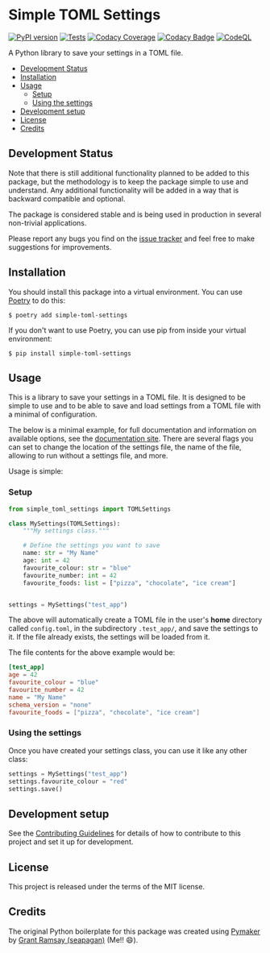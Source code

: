 # Simple TOML Settings <!-- omit in toc -->

[![PyPI version](https://badge.fury.io/py/simple-toml-settings.svg)](https://badge.fury.io/py/simple-toml-settings)
[![Tests](https://github.com/seapagan/simple-toml-settings/actions/workflows/tests.yml/badge.svg)](https://github.com/seapagan/simple-toml-settings/actions/workflows/tests.yml)
[![Codacy Coverage](https://app.codacy.com/project/badge/Coverage/b8793a3d6eb04167b9e2b13e11f1f12d)](https://app.codacy.com/gh/seapagan/simple-toml-settings/dashboard?utm_source=gh&utm_medium=referral&utm_content=&utm_campaign=Badge_coverage)
[![Codacy Badge](https://app.codacy.com/project/badge/Grade/b8793a3d6eb04167b9e2b13e11f1f12d)](https://app.codacy.com/gh/seapagan/simple-toml-settings/dashboard?utm_source=gh&utm_medium=referral&utm_content=&utm_campaign=Badge_grade)
[![CodeQL](https://github.com/seapagan/simple-toml-settings/actions/workflows/codeql.yml/badge.svg)](https://github.com/seapagan/simple-toml-settings/actions/workflows/codeql.yml)

A Python library to save your settings in a TOML file.

- [Development Status](#development-status)
- [Installation](#installation)
- [Usage](#usage)
  - [Setup](#setup)
  - [Using the settings](#using-the-settings)
- [Development setup](#development-setup)
- [License](#license)
- [Credits](#credits)

## Development Status

Note that there is still additional functionality planned to be added to this
package, but the methodology is to keep the package simple to use and
understand. Any additional functionality will be added in a way that is backward
compatible and optional.

The package is considered stable and is being used in production in several
non-trivial applications.

Please report any bugs you find on the
[issue tracker](https://github.com/seapagan/simple-toml-settings/issues) and
feel free to make suggestions for improvements.

## Installation

You should install this package into a virtual environment.  You can use
[Poetry](https://python-poetry.org/) to do this:

```console
$ poetry add simple-toml-settings
```

If you don't want to use Poetry, you can use pip from inside your virtual
environment:

```console
$ pip install simple-toml-settings
```

## Usage

This is a library to save your settings in a TOML file.  It is designed to be
simple to use and to be able to save and load settings from a TOML file with a
minimal of configuration.

The below is a minimal example, for full documentation and information on
available options, see the [documentation
site](https://seapagan.github.io/simple-toml-settings/). There are several flags
you can set to change the location of the settings file, the name of the file,
allowing to run without a settings file, and more.

Usage is simple:

### Setup

```python
from simple_toml_settings import TOMLSettings

class MySettings(TOMLSettings):
    """My settings class."""

    # Define the settings you want to save
    name: str = "My Name"
    age: int = 42
    favourite_colour: str = "blue"
    favourite_number: int = 42
    favourite_foods: list = ["pizza", "chocolate", "ice cream"]


settings = MySettings("test_app")
```

The above will automatically create a TOML file in the user's **home** directory
called `config.toml`, in the subdirectory `.test_app/`, and save the settings to
it. If the file already exists, the settings will be loaded from it.

The file contents for the above example would be:

```toml
[test_app]
age = 42
favourite_colour = "blue"
favourite_number = 42
name = "My Name"
schema_version = "none"
favourite_foods = ["pizza", "chocolate", "ice cream"]
```

### Using the settings

Once you have created your settings class, you can use it like any other class:

```python
settings = MySettings("test_app")
settings.favourite_colour = "red"
settings.save()
```

## Development setup

See the [Contributing Guidelines](CONTRIBUTING.md) for details of how to
contribute to this project and set it up for development.

## License

This project is released under the terms of the MIT license.

## Credits

The original Python boilerplate for this package was created using
[Pymaker](https://github.com/seapagan/py-maker) by [Grant
Ramsay (seapagan)](https://github.com/seapagan) (Me!! 😄).
